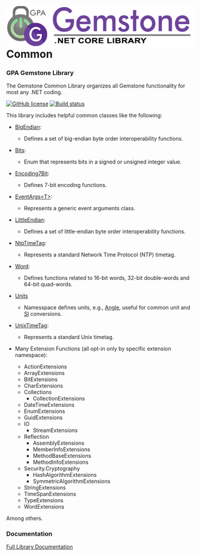 <img align="right" src="img/gemstone-wide-600.png" alt="gemstone logo">

# Common
### GPA Gemstone Library

The Gemstone Common Library organizes all Gemstone functionality for most any .NET coding.

[![GitHub license](https://img.shields.io/github/license/gemstone/common?color=4CC61E)](https://github.com/gemstone/common/blob/master/LICENSE)
[![Build status](https://ci.appveyor.com/api/projects/status/lar65enrk8b7aqu2?svg=true)](https://ci.appveyor.com/project/ritchiecarroll/common)

This library includes helpful common classes like the following:

* [BigEndian](https://gemstone.github.io/common/help/html/T_Gemstone_BigEndian.htm):
  * Defines a set of big-endian byte order interoperability functions.

* [Bits](https://gemstone.github.io/common/help/html/T_Gemstone_Bits.htm):
  * Enum that represents bits in a signed or unsigned integer value.

* [Encoding7Bit](https://gemstone.github.io/common/help/html/T_Gemstone_Encoding7Bit.htm):
  * Defines 7-bit encoding functions.

* [EventArgs&lt;T&gt;](https://gemstone.github.io/common/help/html/T_Gemstone_EventArgs_1.htm):
  * Represents a generic event arguments class.

* [LittleEndian](https://gemstone.github.io/common/help/html/T_Gemstone_LittleEndian.htm):
  * Defines a set of little-endian byte order interoperability functions.

* [NtpTimeTag](https://gemstone.github.io/common/help/html/T_Gemstone_NtpTimeTag.htm):
  * Represents a standard Network Time Protocol (NTP) timetag.

* [Word](https://gemstone.github.io/common/help/html/T_Gemstone_Word.htm):
  * Defines functions related to 16-bit words, 32-bit double-words and 64-bit quad-words.

* [Units]()
  * Namesspace defines units, e.g., [Angle](), useful for common unit and [SI]() conversions.

* [UnixTimeTag](https://gemstone.github.io/common/help/html/T_Gemstone_UnixTimeTag.htm):
  * Represents a standard Unix timetag.
 
* Many Extension Functions (all opt-in only by specific extension namespace):
  * ActionExtensions
  * ArrayExtensions
  * BitExtensions
  * CharExtensions
  * Collections
    * CollectionExtensions
  * DateTimeExtensions
  * EnumExtensions
  * GuidExtensions
  * IO
    * StreamExtensions
  * Reflection
    * AssemblyExtensions
    * MemberInfoExtensions
    * MethodBaseExtensions
    * MethodInfoExtensions
  * Security.Cryptography
    * HashAlgorithmExtensions
    * SymmetricAlgorithmExtensions
  * StringExtensions
  * TimeSpanExtensions
  * TypeExtensions
  * WordExtensions

Among others.

### Documentation
[Full Library Documentation](https://gemstone.github.io/common/help)
